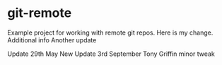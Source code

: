 # git-remote

Example project for working with remote git repos.
Here is my change.
Additional info
Another update

Update 29th May
New Update 3rd September
Tony Griffin
minor tweak
